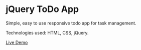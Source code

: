 # jQuery ToDo App

Simple, easy to use responsive todo app for task management.  

Technologies used: HTML, CSS, jQuery.  

[Live Demo](https://monalighosh.github.io/jquery-todo-app/)
